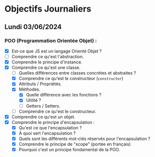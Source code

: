 # Objectifs Journaliers

## Lundi 03/06/2024

### POO (Programmation Orientée Objet) :

- [x] Est-ce que JS est un langage Orienté Objet ?
- [ ] Comprendre ce qu'est l'abstraction.
- [x] Comprendre le principe d'instance.
- [x] Comprendre ce qu'est une classe.
  - [ ] Quelles différences entre classes concrètes et abstraites ?
  - [x] Comprendre ce qu'est le constructeur (`constructor`)
  - [x] Attributs / Propriétés.
  - [x] Méthodes.
    - [x] Quelle différence avec les fonctions ?
    - [x] Utilité ?
    - [ ] Getters / Setters.
  - [ ] Comprendre ce qu'est le constructeur.
- [x] Comprendre ce qu'est un objet.
- [x] Comprendre le principe d'encapsulation :
  - [x] Qu'est ce que l'encapsulation ?
  - [x] À quoi sert l'encapsulation ?
  - [x] Quels sont les différents mot-clés réservés pour l'encapsulation ?
  - [x] Comprendre le principe de "scope" (portée en français)
  - [x] Pourquoi c'est un principe fondamental de la POO.
